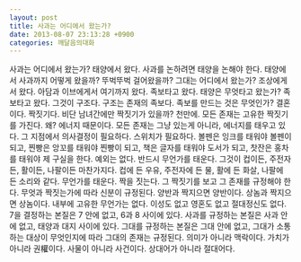 ```yaml
---
layout: post
title: 사과는 어디에서 왔는가?
date: 2013-08-07 23:13:28 +0900
categories: 깨달음의대화
---
```

사과는 어디에서 왔는가? 태양에서 왔다. 사과를 논하려면 태양을 논해야 한다. 태양에서 사과까지 어떻게 왔을까? 뚜벅뚜벅 걸어왔을까? 그대는 어디에서 왔는가? 조상에게서 왔다. 아담과 이브에게서 여기까지 왔다. 족보타고 왔다. 태양은 무엇타고 왔는가? 족보타고 왔다. 그것이 구조다. 구조는 존재의 족보다. 족보를 만드는 것은 무엇인가? 결혼이다. 짝짓기다. 비단 남녀간에만 짝짓기가 있을까? 천만에. 모든 존재는 고유한 짝짓기를 가진다. 왜? 에너지 때문이다. 모든 존재는 그냥 있는게 아니라, 에너지를 태우고 있다. 그 지점에서 의사결정이 필요하다. 스위치가 필요하다. 볼펜은 잉크를 태워야 볼펜이 되고, 찐빵은 앙꼬를 태워야 찐빵이 되고, 책은 글자를 태워야 도서가 되고, 찻잔은 홍차를 태워야 제 구실을 한다. 예외는 없다. 반드시 무언가를 태운다. 그것이 컵이든, 주전자든, 활이든, 나팔이든 마찬가지다. 컵에 든 우유, 주전자에 든 물, 활에 든 화살, 나팔에 든 소리와 같다. 무언가를 태운다. 짝을 짓는다. 그 짝짓기를 보고 그 존재를 규정해야 한다. 무엇과 짝짓는가에 따라 신분이 규정된다. 양반과 짝지으면 양반이다. 상놈과 짝지으면 상놈이다. 내부에 고유한 무언가는 없다. 이성도 없고 영혼도 없고 절대정신도 없다. 7을 결정하는 본질은 7 안에 없고, 6과 8 사이에 있다. 사과를 규정하는 본질은 사과 안에 없고, 태양과 대지 사이에 있다. 그대를 규정하는 본질은 그대 안에 없고, 그대가 소통하는 대상이 무엇인지에 따라 그대의 존재는 규정된다. 의미가 아니라 맥락이다. 가치가 아니라 권權이다. 사물이 아니라 사건이다. 상대어가 아니라 절대어다.